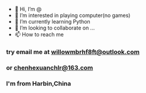 - 👋 Hi, I’m @
- 👀 I’m interested in playing computer(no games)
- 🌱 I’m currently learning Python
- 💞️ I’m looking to collaborate on ...
- 📫 How to reach me
### try email me at willowmbrhf8ft@outlook.com
### or chenhexuanchlr@163.com
### I'm from Harbin,China
### 
<!---
MBRLiang/MBRLiang is a ✨ special ✨ repository because its `README.md` (this file) appears on your GitHub profile.
You can click the Preview link to take a look at your changes.
--->
